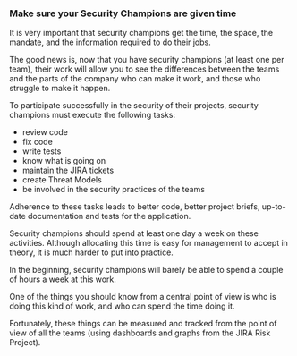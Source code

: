 ### Make sure your Security Champions are given time

It is very important that security champions get the time, the space, the mandate, and the information required to do their jobs.

The good news is, now that you have security champions (at least one per team), their work will allow you to see the differences between the teams and the parts of the company who can make it work, and those who struggle to make it happen.

To participate successfully in the security of their projects, security champions must execute the following tasks:

* review code
* fix code
* write tests
* know what is going on
* maintain the JIRA tickets
* create Threat Models
* be involved in the security practices of the teams

Adherence to these tasks leads to better code, better project briefs, up-to-date documentation and tests for the application.

Security champions should spend at least one day a week on these activities. Although allocating this time is easy for management to accept in theory, it is much harder to put into practice.

In the beginning, security champions will barely be able to spend a couple of hours a week at this work.

One of the things you should know from a central point of view is who is doing this kind of work, and who can spend the time doing it.

Fortunately, these things can be measured and tracked from the point of view of all the teams (using dashboards and graphs from the JIRA Risk Project).
